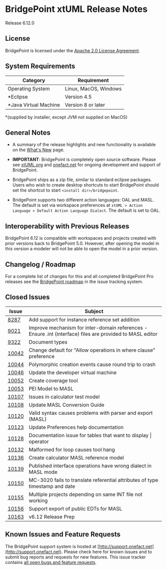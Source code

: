 BridgePoint xtUML Release Notes
========================

Release 6.12.0

License
-------
BridgePoint is licensed under the [Apache 2.0 License Agreement](http://www.apache.org/licenses/LICENSE-2.0).  


System Requirements
-------
  
| Category              | Requirement                          |
|-----------------------|--------------------------------------|
| Operating System      | Linux, MacOS, Windows                |
| *Eclipse              | Version 4.5                          |
| *Java Virtual Machine | Version 8 or later                   |

*(supplied by installer, except JVM not supplied on MacOS)
    

General Notes
------
* A summary of the release highlights and new functionality is available on the [What's New](../WhatsNew/WhatsNew.html) page.  
  
* __IMPORTANT__: BridgePoint is completely open source software. Please see [xtUML.org](http://xtuml.org) and [onefact.net](http://onefact.net) 
for ongoing development and support of BridgePoint.  
  
* BridgePoint ships as a zip file, similar to standard eclipse packages. Users who wish to 
create desktop shortcuts to start BridgePoint should set the shortcut to start `<install dir>/bridgepoint`.  

* BridgePoint supports two different action languages: OAL and MASL.  The default is set via workspace 
preferences at `xtUML > Action Language > Default Action Language Dialect`. The default is set to OAL.       
  
Interoperability with Previous Releases
------
BridgePoint 6.12 is compatible with workspaces and projects created with prior versions back to 
BridgePoint 5.0.  However, after opening the model in this version a modeler will not be able to 
open the model in a prior version.   

Changelog / Roadmap
------
For a complete list of changes for this and all completed BridgePoint Pro releases see the 
[BridgePoint roadmap](https://support.onefact.net/projects/bridgepoint/roadmap?utf8=%E2%9C%93&completed=1) in the issue tracking system.  

Closed Issues
------
 
| Issue |  Subject |
|-------|-----------------------------------------------------------------|
[8287](https://support.onefact.net/issues/8287) | Add support for instance reference set addition  
[9021](https://support.onefact.net/issues/9021) | Improve mechanism for inter-domain references - Ensure .int (interface) files are provided to MASL editor  
[9322](https://support.onefact.net/issues/9322) | Document types  
[10042](https://support.onefact.net/issues/10042) | Change default for "Allow operations in where clause" preference  
[10044](https://support.onefact.net/issues/10044) | Polymorphic creation events cause round trip to crash  
[10046](https://support.onefact.net/issues/10046) | Update the developer virtual machine  
[10052](https://support.onefact.net/issues/10052) | Create coverage tool  
[10053](https://support.onefact.net/issues/10053) | PEI Model to MASL  
[10107](https://support.onefact.net/issues/10107) | Issues in calculator test model  
[10108](https://support.onefact.net/issues/10108) | Update MASL Conversion Guide  
[10120](https://support.onefact.net/issues/10120) | Valid syntax causes problems with parser and export (MASL)  
[10123](https://support.onefact.net/issues/10123) | Update Preferences help documentation  
[10128](https://support.onefact.net/issues/10128) | Documentation issue for tables that want to display &#124; operator  
[10132](https://support.onefact.net/issues/10132) | Malformed for loop causes tool hang  
[10136](https://support.onefact.net/issues/10136) | Create calculator MASL reference model  
[10139](https://support.onefact.net/issues/10139) | Published interface operations have wrong dialect in MASL mode  
[10150](https://support.onefact.net/issues/10150) | MC-3020 fails to translate referential attributes of type timestamp and date  
[10155](https://support.onefact.net/issues/10155) | Multiple projects depending on same INT file not working  
[10156](https://support.onefact.net/issues/10156) | Support export of public EDTs for MASL  
[10163](https://support.onefact.net/issues/10163) | v6.12 Release Prep  

Known Issues and Feature Requests
------
The BridgePoint support system is hosted at [http://support.onefact.net](http://support.onefact.net). Please check here for known issues and to 
submit bug reports and requests for new features. This issue tracker contains [all open bugs and feature requests](https://support.onefact.net/projects/bridgepoint/issues?utf8=%E2%9C%93&set_filter=1&f%5B%5D=status_id&op%5Bstatus_id%5D=%3D&v%5Bstatus_id%5D%5B%5D=1&v%5Bstatus_id%5D%5B%5D=7&v%5Bstatus_id%5D%5B%5D=2&f%5B%5D=&c%5B%5D=project&c%5B%5D=status&c%5B%5D=subject&c%5B%5D=fixed_version&c%5B%5D=due_date&group_by=&t%5B%5D=).  

  